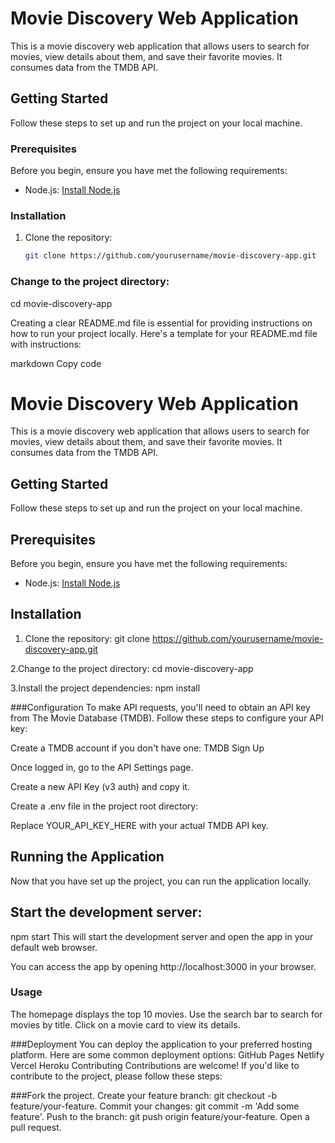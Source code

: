 # Movie Discovery Web Application

This is a movie discovery web application that allows users to search for movies, view details about them, and save their favorite movies. It consumes data from the TMDB API.

## Getting Started

Follow these steps to set up and run the project on your local machine.

### Prerequisites

Before you begin, ensure you have met the following requirements:

- Node.js: [Install Node.js](https://nodejs.org/)

### Installation

1. Clone the repository:

   ```bash
   git clone https://github.com/yourusername/movie-discovery-app.git


### Change to the project directory:

cd movie-discovery-app


Creating a clear README.md file is essential for providing instructions on how to run your project locally. Here's a template for your README.md file with instructions:

markdown
Copy code
# Movie Discovery Web Application

This is a movie discovery web application that allows users to search for movies, view details about them, and save their favorite movies. It consumes data from the TMDB API.

## Getting Started

Follow these steps to set up and run the project on your local machine.

## Prerequisites

Before you begin, ensure you have met the following requirements:

- Node.js: [Install Node.js](https://nodejs.org/)

## Installation

1. Clone the repository:
   git clone https://github.com/yourusername/movie-discovery-app.git

2.Change to the project directory:
cd movie-discovery-app

3.Install the project dependencies:
npm install


###Configuration
To make API requests, you'll need to obtain an API key from The Movie Database (TMDB). Follow these steps to configure your API key:

Create a TMDB account if you don't have one: TMDB Sign Up

Once logged in, go to the API Settings page.

Create a new API Key (v3 auth) and copy it.

Create a .env file in the project root directory:

Replace YOUR_API_KEY_HERE with your actual TMDB API key.

## Running the Application
Now that you have set up the project, you can run the application locally.

## Start the development server:
npm start
This will start the development server and open the app in your default web browser.

You can access the app by opening http://localhost:3000 in your browser.

### Usage
The homepage displays the top 10 movies.
Use the search bar to search for movies by title.
Click on a movie card to view its details.

###Deployment
You can deploy the application to your preferred hosting platform. Here are some common deployment options:
GitHub Pages
Netlify
Vercel
Heroku
Contributing
Contributions are welcome! If you'd like to contribute to the project, please follow these steps:

###Fork the project.
Create your feature branch: git checkout -b feature/your-feature.
Commit your changes: git commit -m 'Add some feature'.
Push to the branch: git push origin feature/your-feature.
Open a pull request.

